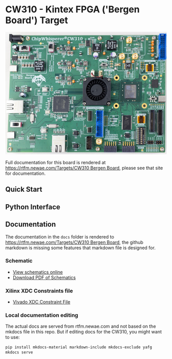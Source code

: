 # CW310 - Kintex FPGA ('Bergen Board') Target

![](docs/Images/cw310-bergenk410t.jpeg)

Full documentation for this board is rendered at [https://rtfm.newae.com/Targets/CW310 Bergen Board](https://rtfm.newae.com/Targets/CW310%20Bergen%20Board/), please see that site for documentation.

## Quick Start

## Python Interface

## Documentation

The documentation in the `docs` folder is rendered to [https://rtfm.newae.com/Targets/CW310 Bergen Board](https://rtfm.newae.com/Targets/CW310%20Bergen%20Board/), the github markdown is missing some features that markdown file is designed for.

### Schematic

* [View schematics online](https://github.com/newaetech/cw310-bergen-board/blob/main/docs/BergenBoard_Rev06C.pdf)
* [Download PDF of Schematics](https://github.com/newaetech/cw310-bergen-board/raw/main/docs/BergenBoard_Rev06C.pdf)

### Xilinx XDC Constraints file

* [Vivado XDC Constraint File](https://github.com/newaetech/cw310-bergen-board/tree/main/pins)

### Local documentation editing

The actual docs are served from rtfm.newae.com and not based on the mkdocs file in this repo. But if editing docs for the CW310, you might want to use:

```
pip install mkdocs-material markdown-include mkdocs-exclude yafg
mkdocs serve
```
